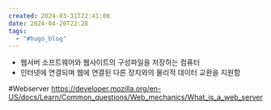 ```yaml
---
created: 2024-03-31T22:41:00
date: 2024-04-20T22:28
tags:
  - "#hugo_blog"
---
```

- 웹서버 소프트웨어와 웹사이트의 구성파일을 저장하는 컴퓨터
- 인터넷에 연결되며 웹에 연결된 다른 장치와의 물리적 데이터 교환을 지원함

#Webserver 
https://developer.mozilla.org/en-US/docs/Learn/Common_questions/Web_mechanics/What_is_a_web_server